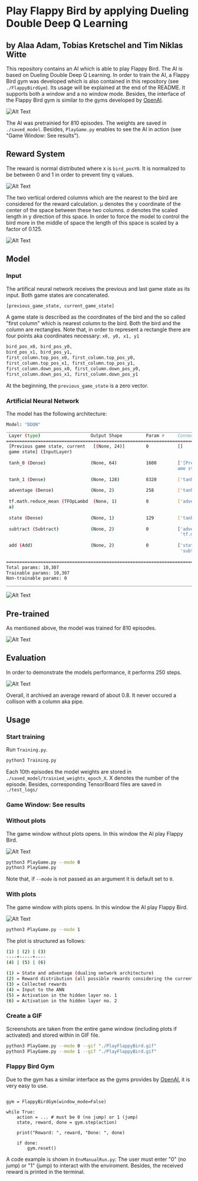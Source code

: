 # Play Flappy Bird by applying Dueling Double Deep Q Learning 
## by Alaa Adam, Tobias Kretschel and Tim Niklas Witte 

This repository contains an AI which is able to play Flappy Bird.
The AI is based on Dueling Double Deep Q Learning.
In order to train the AI, a Flappy Bird gym was developed which is also contained in this repository (see `./FlappyBirdGym`).
Its usage will be explained at the end of the README.
It supports both a window and a no window mode.
Besides, the interface of the Flappy Bird gym is similar to the gyms developed by [OpenAI](https://gym.openai.com/).

![Alt Text](./media/game_window.gif)

The AI was pretrainied for 810 episodes.
The weights are saved in `./saved_model`. 
Besides, `PlayGame.py` enables to see the AI in action (see "Game Window: See results").

## Reward System

The reward is normal distributed where x is `bird_posY0`.
It is normalized to be between 0 and 1 in order to prevent tiny q values.

![Alt Text](./media/rewardFormula.png)

The two vertical ordered columns which are the nearest to the bird are considered for the reward calculation.
µ denotes the y coordinate of the center of the space between these two columns.
σ denotes the scaled length in y direction of this space.
In order to force the model to control the bird more in the middle of space the length of this space is scaled by a factor of 0.125.

![Alt Text](./media/rewardSystem.png)

## Model

### Input 
The artifical neural network receives the previous and last game state as its input.
Both game states are concatenated.

```python
[previous_game_state, current_game_state]
```

A game state is described as the coordinates of the bird and the so called "first column"
which is nearest column to the bird.
Both the bird and the column are rectangles.
Note that, in order to represent a rectangle there are four points aka coordinates
necessary: `x0, y0, x1, y1`

```python
bird_pos_x0, bird_pos_y0,
bird_pos_x1, bird_pos_y1,
first_column.top_pos_x0, first_column.top_pos_y0,
first_column.top_pos_x1, first_column.top_pos_y1,
first_column.down_pos_x0, first_column.down_pos_y0,
first_column.down_pos_x1, first_column.down_pos_y1
```

At the beginning, the `previous_game_state` is a zero vector.

### Artificial Neural Network

The model has the following architecture:
```bash
Model: "DDQN"
__________________________________________________________________________________________________
 Layer (type)                   Output Shape         Param #     Connected to                     
==================================================================================================
 [Previous game state, current   [(None, 24)]        0           []                               
 game state] (InputLayer)                                                                         
                                                                                                  
 tanh_0 (Dense)                 (None, 64)           1600        ['[Previous game state, current g
                                                                 ame state][0][0]']               
                                                                                                  
 tanh_1 (Dense)                 (None, 128)          8320        ['tanh_0[0][0]']                 
                                                                                                  
 adventage (Dense)              (None, 2)            258         ['tanh_1[0][0]']                 
                                                                                                  
 tf.math.reduce_mean (TFOpLambd  (None, 1)           0           ['adventage[0][0]']              
 a)                                                                                               
                                                                                                  
 state (Dense)                  (None, 1)            129         ['tanh_1[0][0]']                 
                                                                                                  
 subtract (Subtract)            (None, 2)            0           ['adventage[0][0]',              
                                                                  'tf.math.reduce_mean[0][0]']    
                                                                                                  
 add (Add)                      (None, 2)            0           ['state[0][0]',                  
                                                                  'subtract[0][0]']               
                                                                                                  
==================================================================================================
Total params: 10,307
Trainable params: 10,307
Non-trainable params: 0
__________________________________________________________________________________________________

```

![Alt Text](./media/modelPlot.png)

## Pre-trained

As mentioned above, the model was trained for 810 episodes.

![Alt Text](./media/trainingPlot.png)



## Evaluation

In order to demonstrate the models performance, it performs 250 steps.

![Alt Text](./media/performancePlot.png)

Overall, it archived an average reward of about 0.8.
It never occured a collison with a column aka pipe.

## Usage

### Start training

Run `Training.py`.

```bash
python3 Training.py
```

Each 10th episodes the model weights are stored in `./saved_model/trainied_weights_epoch_X`.
X denotes the number of the episode.
Besides, corresponding TensorBoard files are saved in `./test_logs/`

### Game Window: See results  

### Without plots

The game window without plots opens.
In this window the AI play Flappy Bird.

![Alt Text](./media/game_window.gif)

```bash
python3 PlayGame.py --mode 0
python3 PlayGame.py
```

Note that, if `--mode` is not passed as an argument it is default set to `0`.

### With plots

The game window with plots opens.
In this window the AI play Flappy Bird.

![Alt Text](./media/game_window_plots.gif)


```bash
python3 PlayGame.py --mode 1
```

The plot is structured as follows:

```bash
(1) | (2) | (3)
----+-----+----
(4) | (5) | (6)

(1) = State and adventage (dualing network architecture)
(2) = Reward distribution (all possible rewards considering the current y position)
(3) = Collected rewards
(4) = Input to the ANN
(5) = Activation in the hidden layer no. 1
(6) = Activation in the hidden layer no. 2
```

### Create a GIF
Screenshots are taken from the entire game window (including plots if activated) and stored within in GIF file.

```bash
python3 PlayGame.py --mode 0 --gif "./PlayFlappyBird.gif"
python3 PlayGame.py --mode 1 --gif "./PlayFlappyBird.gif"
```

### Flappy Bird Gym

Due to the gym has a similar interface as the gyms provides by [OpenAI](https://gym.openai.com/),
it is very easy to use.

```python3

gym = FlappyBirdGym(window_mode=False)

while True:
    action = ... # must be 0 (no jump) or 1 (jump)
    state, reward, done = gym.step(action)

    print("Reward: ", reward, "Done: ", done)

    if done:
        gym.reset()
```

A code example is shown in `EnvManualRun.py`:
The user must enter "0" (no jump) or "1" (jump) to interact with the enviroment.
Besides, the received reward is printed in the terminal.
